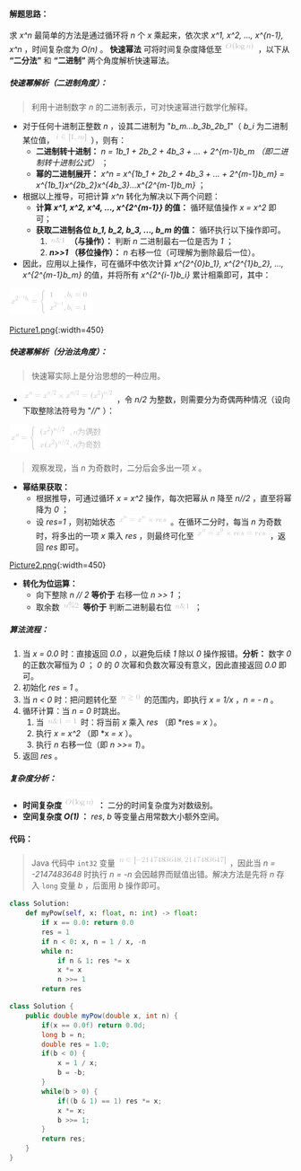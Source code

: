 #### 解题思路：

求 *x^n* 最简单的方法是通过循环将 *n* 个 *x* 乘起来，依次求 *x^1, x^2, ..., x^{n-1}, x^n* ，时间复杂度为 *O(n)* 。
**快速幂法** 可将时间复杂度降低至 ![O(\logn) ](./p__O_log_n__.png)  ，以下从 **“二分法”** 和 **“二进制”** 两个角度解析快速幂法。

##### 快速幂解析（二进制角度）：

> 利用十进制数字 *n* 的二进制表示，可对快速幂进行数学化解释。

- 对于任何十进制正整数 *n* ，设其二进制为 "*b_m...b_3b_2b_1*"（ *b_i* 为二进制某位值，![i\in\[1,m\] ](./p__i_in__1,m__.png)  ），则有：
  - **二进制转十进制：** *n = 1b_1 + 2b_2 + 4b_3 + ... + 2^{m-1}b_m* *（即二进制转十进制公式）* ；
  - **幂的二进制展开：** *x^n = x^{1b_1 + 2b_2 + 4b_3 + ... + 2^{m-1}b_m} = x^{1b_1}x^{2b_2}x^{4b_3}...x^{2^{m-1}b_m}*  ；
- 根据以上推导，可把计算 *x^n* 转化为解决以下两个问题：
  - **计算 *x^1, x^2, x^4, ..., x^{2^{m-1}}* 的值：** 循环赋值操作 *x = x^2* 即可；
  - **获取二进制各位 *b_1, b_2, b_3, ..., b_m* 的值：** 循环执行以下操作即可。
    1. **![n\&1 ](./p__n_&_1_.png)  （与操作）：** 判断 *n* 二进制最右一位是否为 *1* ；
    2. ***n>>1*  （移位操作）：** *n* 右移一位（可理解为删除最后一位）。
- 因此，应用以上操作，可在循环中依次计算 *x^{2^{0}b_1}, x^{2^{1}b_2}, ..., x^{2^{m-1}b_m}* 的值，并将所有 *x^{2^{i-1}b_i}* 累计相乘即可，其中：

![x^{2^{i-1}b_i}=\begin{cases}1&,b_i=0\\x^{2^{i-1}}&,b_i=1\\\end{cases} ](./p____x^{2^{i-1}b_i}=__begin{cases}___1_&_,_b_i_=_0____x^{2^{i-1}}_&_,_b_i_=_1___end{cases}___.png) 

 [Picture1.png](https://pic.leetcode-cn.com/40a7a874523e26cacae9c502a6e8cf8b58dba878739f17e6bb3ed6be76e97569-Picture1.png){:width=450}

##### 快速幂解析（分治法角度）：

> 快速幂实际上是分治思想的一种应用。

- ![x^n=x^{n/2}\timesx^{n/2}=(x^2)^{n/2} ](./p__x^n_=_x^{n_2}_times_x^{n_2}_=__x^2_^{n_2}_.png)  ，令 *n/2* 为整数，则需要分为奇偶两种情况（设向下取整除法符号为 "*//*" ）：

![x^n=\begin{cases}(x^2)^{n//2}&,n为偶数\\x(x^2)^{n//2}&,n为奇数\\\end{cases} ](./p____x^n_=__begin{cases}____x^2_^{n__2}_&_,_n_为偶数____x_x^2_^{n__2}_&_,_n_为奇数____end{cases}___.png) 

> 观察发现，当 *n* 为奇数时，二分后会多出一项 *x* 。

- **幂结果获取：**
  - 根据推导，可通过循环 *x = x^2* 操作，每次把幂从 *n* 降至 *n//2* ，直至将幂降为 *0* ；
  - 设 *res=1* ，则初始状态 ![x^n=x^n\timesres ](./p__x^n_=_x^n_times_res_.png)  。在循环二分时，每当 *n* 为奇数时，将多出的一项 *x* 乘入 *res* ，则最终可化至 ![x^n=x^0\timesres=res ](./p__x^n_=_x^0_times_res_=_res_.png)  ，返回 *res* 即可。

 [Picture2.png](https://pic.leetcode-cn.com/379a042b9d8df3a96d1ac0f27346718033bf3bfce69731bab52bf6f372b4c8f4-Picture2.png){:width=450}

- **转化为位运算：**
  - 向下整除 *n // 2*  **等价于** 右移一位 *n >> 1* ；
  - 取余数 ![n\%2 ](./p__n_%_2_.png)  **等价于** 判断二进制最右位 ![n\&1 ](./p__n_&_1_.png)  ；

##### 算法流程：

1. 当 *x = 0.0* 时：直接返回 *0.0* ，以避免后续 *1* 除以 *0* 操作报错。**分析：** 数字 *0* 的正数次幂恒为 *0* ； *0* 的 *0* 次幂和负数次幂没有意义，因此直接返回 *0.0* 即可。
2. 初始化 *res = 1* 。
3. 当 *n < 0* 时：把问题转化至 ![n\geq0 ](./p__n_geq_0_.png)  的范围内，即执行 *x = 1/x* ，*n = - n* 。
4. 循环计算：当 *n = 0* 时跳出。
   1. 当 ![n\&1=1 ](./p__n_&_1_=_1_.png)  时：将当前 *x* 乘入 *res* （即 *res *= x* ）。
   2. 执行 *x = x^2* （即 *x *= x* ）。
   3. 执行 *n* 右移一位（即 *n >>= 1*）。
5. 返回 *res* 。

##### 复杂度分析：

- **时间复杂度 ![O(\logn) ](./p__O_log_n__.png)  ：** 二分的时间复杂度为对数级别。 
- **空间复杂度 *O(1)* ：** *res*, *b* 等变量占用常数大小额外空间。

#### 代码：

> Java 代码中 `int32` 变量 ![n\in\[-2147483648,2147483647\] ](./p__n_in__-2147483648,_2147483647__.png)  ，因此当 *n = -2147483648* 时执行 *n = -n* 会因越界而赋值出错。解决方法是先将 *n* 存入 `long` 变量 *b* ，后面用 *b* 操作即可。

```python []
class Solution:
    def myPow(self, x: float, n: int) -> float:
        if x == 0.0: return 0.0
        res = 1
        if n < 0: x, n = 1 / x, -n
        while n:
            if n & 1: res *= x
            x *= x
            n >>= 1
        return res
```

```java []
class Solution {
    public double myPow(double x, int n) {
        if(x == 0.0f) return 0.0d;
        long b = n;
        double res = 1.0;
        if(b < 0) {
            x = 1 / x;
            b = -b;
        }
        while(b > 0) {
            if((b & 1) == 1) res *= x;
            x *= x;
            b >>= 1;
        }
        return res;
    }
}
```